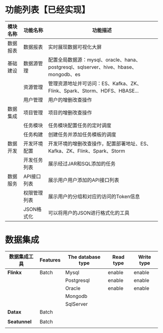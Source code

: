 # 功能列表【已经实现】

| 模块名称 | 功能名称     | 功能描述                                                     |
| :------- | ------------ | ------------------------------------------------------------ |
| 数据报表 | 数据报表     | 实时展现数据可视化大屏                                       |
| 基础建设 | 数据源管理   | 配置全局数据源：mysql、oracle、hana、postgresql、sqlserver、hive、hbase、mongodb、es |
|          | 资源管理     | 管理资源地址并可访问：ES、Kafka、ZK、Flink、Spark、Storm、HDFS、HBASE... |
|          | 用户管理     | 用户的增删改查操作                                           |
| 数据集成 | 项目管理     | 项目的增删改查操作                                           |
|          | 任务模块     | 任务模块配置任务的定时调度                                   |
|          | 任务构建     | 创建任务并添加任务模板的调度                                 |
| 数据开发 | 开发环境配置 | 开发环境的增删改查操作，配置部署地址、ES、Kafka、ZK、Flink、Spark、Storm |
|          | 开发任务列表 | 展示经过JAR和SQL添加的任务                                   |
| 数据服务 | API接口列表  | 展示用户用户添加的API接口列表                                |
|          | 权限管理列表 | 展示用户的分组和对应的访问的Token信息                        |
|          | JSON格式化   | 可以将用户的JSON进行格式化的工具                             |

# 数据集成

| **数据集成工具** | **Features** | **The database type** | **Read type** | **Write type** |
| ---------------- | :----------- | --------------------- | ------------- | -------------- |
| **Flinkx**       | Batch        | Mysql                 | enable        | enable         |
|                  |              | Postgresql            | enable        | enable         |
|                  |              | Oracle                | enable        | enable         |
|                  |              | Mongodb               |               |                |
|                  |              | SqlServer             |               |                |
| **Datax**        | Batch        |                       |               |                |
|                  |              |                       |               |                |
| **Seatunnel**    | Batch        |                       |               |                |
|                  |              |                       |               |                |

